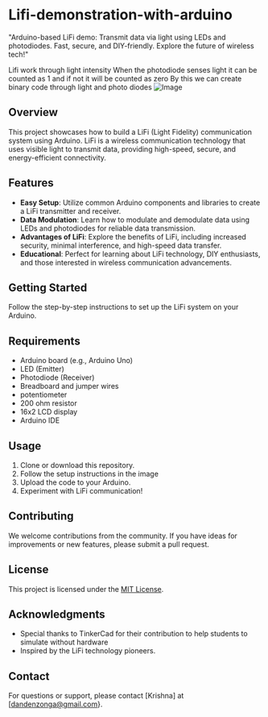 # Lifi-demonstration-with-arduino
"Arduino-based LiFi demo: Transmit data via light using LEDs and photodiodes. Fast, secure, and DIY-friendly. Explore the future of wireless tech!"

Lifi work through light intensity 
When the photodiode senses light it can be counted as 1 and if not it will be counted as zero
By this we can create binary code through light and photo diodes 
![Image](https://github.com/krishna1000101/Lifi-demonstration-with-arduino/blob/main/Screenshot%20from%202023-09-10%2014-40-27.png)


## Overview 

This project showcases how to build a LiFi (Light Fidelity) communication system using Arduino. LiFi is a wireless communication technology that uses visible light to transmit data, providing high-speed, secure, and energy-efficient connectivity.

## Features

- **Easy Setup**: Utilize common Arduino components and libraries to create a LiFi transmitter and receiver.
- **Data Modulation**: Learn how to modulate and demodulate data using LEDs and photodiodes for reliable data transmission.
- **Advantages of LiFi**: Explore the benefits of LiFi, including increased security, minimal interference, and high-speed data transfer.
- **Educational**: Perfect for learning about LiFi technology, DIY enthusiasts, and those interested in wireless communication advancements. 

## Getting Started

Follow the step-by-step instructions  to set up the LiFi system on your Arduino.

## Requirements

- Arduino board (e.g., Arduino Uno)
- LED (Emitter)
- Photodiode (Receiver)
- Breadboard and jumper wires
- potentiometer
- 200 ohm resistor
- 16x2 LCD display 
- Arduino IDE

## Usage

1. Clone or download this repository.
2. Follow the setup instructions in the image 
3. Upload the code to your Arduino.
4. Experiment with LiFi communication!

## Contributing

We welcome contributions from the community. If you have ideas for improvements or new features, please submit a pull request.

## License

This project is licensed under the [MIT License](https://github.com/krishna1000101/Lifi-demonstration-with-arduino/blob/main/MIT%20License).

## Acknowledgments

- Special thanks to TinkerCad for their contribution to help students to simulate without hardware
- Inspired by the LiFi technology pioneers.

## Contact

For questions or support, please contact [Krishna] at [dandenzonga@gmail.com}.
